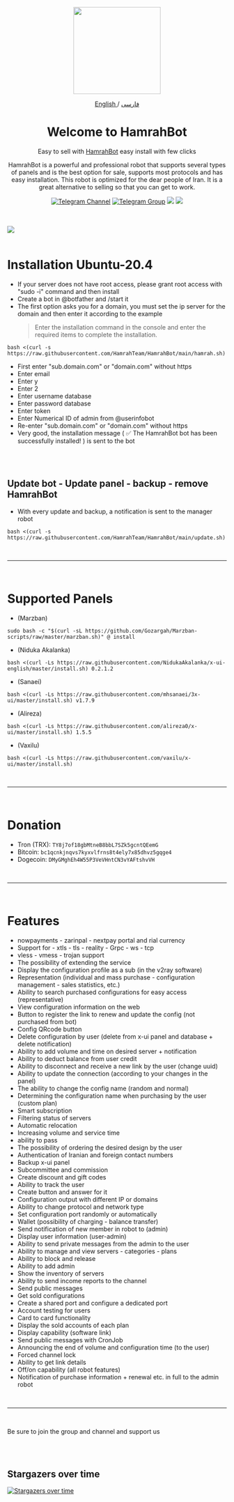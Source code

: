 <p align="center">
  <a href="https://github.com/HamrahTeam/HamrahBot" target="_blank" rel="noopener noreferrer">
    <picture>
      <source media="(prefers-color-scheme: dark)" srcset="https://user-images.githubusercontent.com/27927279/227711552-d2bc1089-5666-477b-9be7-d7e50a5286dc.png">
      <img width="200" height="200" src="https://user-images.githubusercontent.com/27927279/227711552-d2bc1089-5666-477b-9be7-d7e50a5286dc.png">
    </picture>
  </a>
</p>

<p align="center">
	<a href="./README.md">
	English
	</a>
	/
	<a href="./README-fa.md">
	فارسی
	</a>

</p>

<h1 align="center"/>Welcome to HamrahBot</h1>

<p align="center">
Easy to sell with <a href="https://github.com/HamrahTeam/HamrahBot">HamrahBot</a> easy install with few clicks
</p>

<p align="center">
HamrahBot is a powerful and professional robot that supports several types of panels and is the best option for sale, supports most protocols and has easy installation. This robot is optimized for the dear people of Iran. It is a great alternative to selling so that you can get to work.
</p>

<div align=center>

[![Telegram Channel](https://img.shields.io/endpoint?label=Channel&style=flat-square&url=https%3A%2F%2Ftg.sumanjay.workers.dev%2Fwizwizch&color=blue)](https://telegram.dog/wizwizch)
[![Telegram Group](https://img.shields.io/endpoint?color=neon&label=Support%20Group&style=flat-square&url=https%3A%2F%2Ftg.sumanjay.workers.dev%2Fwizwizdev)](https://telegram.dog/wizwizdev)
<img src="https://img.shields.io/github/license/HamrahTeam/HamrahBot?style=flat-square" />
<img src="https://img.shields.io/github/v/release/HamrahTeam/HamrahBot.svg" />

</div>

<br>
<br>
    <a align="center">
        <img src="https://github.com/HamrahTeam/HamrahBot/assets/27927279/f6635ea5-ab26-4c64-a7b8-952203f79763" />
    </a>     
<br>
<br>

# Installation Ubuntu-20.4

- If your server does not have root access, please grant root access with "sudo -i" command and then install
- Create a bot in @botfather and /start it
- The first option asks you for a domain, you must set the ip server for the domain and then enter it according to the example
  > Enter the installation command in the console and enter the required items to complete the installation.

```
bash <(curl -s https://raw.githubusercontent.com/HamrahTeam/HamrahBot/main/hamrah.sh)
```

- First enter "sub.domain.com" or "domain.com" without https
- Enter email
- Enter y
- Enter 2
- Enter username database
- Enter password database
- Enter token
- Enter Numerical ID of admin from @userinfobot
- Re-enter "sub.domain.com" or "domain.com" without https
- Very good, the installation message ( ✅ The HamrahBot bot has been successfully installed! ) is sent to the bot

<br>
<br>

## Update bot - Update panel - backup - remove HamrahBot

- With every update and backup, a notification is sent to the manager robot

```
bash <(curl -s https://raw.githubusercontent.com/HamrahTeam/HamrahBot/main/update.sh)
```

<br>

<hr>

<br>

# Supported Panels

- (Marzban)

```
sudo bash -c "$(curl -sL https://github.com/Gozargah/Marzban-scripts/raw/master/marzban.sh)" @ install
```

- (Niduka Akalanka)

```
bash <(curl -Ls https://raw.githubusercontent.com/NidukaAkalanka/x-ui-english/master/install.sh) 0.2.1.2
```

- (Sanaei)

```
bash <(curl -Ls https://raw.githubusercontent.com/mhsanaei/3x-ui/master/install.sh) v1.7.9
```

- (Alireza)

```
bash <(curl -Ls https://raw.githubusercontent.com/alireza0/x-ui/master/install.sh) 1.5.5
```

- (Vaxilu)

```
bash <(curl -Ls https://raw.githubusercontent.com/vaxilu/x-ui/master/install.sh)
```

<br>
<hr>
<br>

# Donation

- Tron (TRX): `TY8j7of18gbMtneB8bbL7SZk5gcntQEemG`
- Bitcoin: `bc1qcnkjnqvs7kyxvlfrns8t4ely7x85dhvz5gqge4`
- Dogecoin: `DMyGMghEh4W55P3VeVHntCN3vYAFtshvVH`

<br>
<hr>
<br>

# Features

- nowpayments - zarinpal - nextpay portal and rial currency
- Support for - xtls - tls - reality - Grpc - ws - tcp
- vless - vmess - trojan support
- The possibility of extending the service
- Display the configuration profile as a sub (in the v2ray software)
- Representation (individual and mass purchase - configuration management - sales statistics, etc.)
- Ability to search purchased configurations for easy access (representative)
- View configuration information on the web
- Button to register the link to renew and update the config (not purchased from bot)
- Config QRcode button
- Delete configuration by user (delete from x-ui panel and database + delete notification)
- Ability to add volume and time on desired server + notification
- Ability to deduct balance from user credit
- Ability to disconnect and receive a new link by the user (change uuid)
- Ability to update the connection (according to your changes in the panel)
- The ability to change the config name (random and normal)
- Determining the configuration name when purchasing by the user (custom plan)
- Smart subscription
- Filtering status of servers
- Automatic relocation
- Increasing volume and service time
- ability to pass
- The possibility of ordering the desired design by the user
- Authentication of Iranian and foreign contact numbers
- Backup x-ui panel
- Subcommittee and commission
- Create discount and gift codes
- Ability to track the user
- Create button and answer for it
- Configuration output with different IP or domains
- Ability to change protocol and network type
- Set configuration port randomly or automatically
- Wallet (possibility of charging - balance transfer)
- Send notification of new member in robot to (admin)
- Display user information (user-admin)
- Ability to send private messages from the admin to the user
- Ability to manage and view servers - categories - plans
- Ability to block and release
- Ability to add admin
- Show the inventory of servers
- Ability to send income reports to the channel
- Send public messages
- Get sold configurations
- Create a shared port and configure a dedicated port
- Account testing for users
- Card to card functionality
- Display the sold accounts of each plan
- Display capability (software link)
- Send public messages with CronJob
- Announcing the end of volume and configuration time (to the user)
- Forced channel lock
- Ability to get link details
- Off/on capability (all robot features)
- Notification of purchase information + renewal etc. in full to the admin robot

<br>
<hr>
<br>

Be sure to join the group and channel and support us

<br>
<br>

## Stargazers over time

[![Stargazers over time](https://starchart.cc/HamrahTeam/HamrahBot.svg)](https://starchart.cc/HamrahTeam/HamrahBot)
